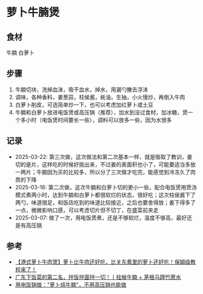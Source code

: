 # 萝卜牛腩煲

## 食材

牛腩 白萝卜

## 步骤

1. 牛腩切块，洗掉血沫，吸干血水，焯水，用漏勺撇去浮沫
2. 调味，各种香料，姜葱蒜，柱侯酱，蚝油，生抽，小火慢炒，再倒入牛肉
3. 白萝卜削皮，可选简单炒一下，也可以考虑加红萝卜或土豆
4. 牛腩和白萝卜放进电饭煲或高压锅（推荐），加水到没过食材，加冰糖，煲一个多小时（电饭煲时间要长一些），调料可以放多一些，因为水很多

## 记录

- 2025-03-22: 第三次做，这次做法和第二次基本一样，就是吸取了教训，姜切的是片，这样吃的时候好挑出来，不过姜的表面积也小了，可能要适当多放一两片；牛腩因为买的比较多，所以分了三次做才吃完，能感觉到冷冻久了肉质的下降
- 2025-03-16: 第二次做，这次牛腩和白萝卜切的更小一些，配合电饭煲用煲汤模式煮两小时，达到牛腩和白萝卜都很软烂的状态，很好吃；这次柱侯酱下了两勺，味道很足，和饭店吃到的味道比较接近，之后也要舍得放；姜下得多了一点，微微影响口感，可以考虑切片但不切丁，在盛菜前夹走
- 2025-03-07: 做了一次，用电饭煲煮，还是不够软烂，温度不够高，最好还是有高压锅

## 参考

- [【港式萝卜牛肉煲】萝卜比牛肉还好吃，比关东煮里的萝卜还好吃！保姆级教程来了！](https://www.bilibili.com/video/BV14A2RYpEEA/)
- [广东下饭菜的第二名，拌饭拌面拌一切！丨柱候牛腩 + 茅根马蹄竹蔗水](https://www.bilibili.com/video/BV12C4y1W7ox/)
- [用电饭锅做："萝卜炖牛腩"，不用高压锅也能做](https://www.bilibili.com/video/BV12b411q7yw/)
